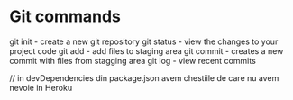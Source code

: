 # Git commands

git init - create a new git repository
git status - view the changes to your project code
git add - add files to staging area
git commit - creates a new commit with files from stagging area
git log - view recent commits


// in devDependencies din package.json avem chestiile de care nu avem nevoie in Heroku